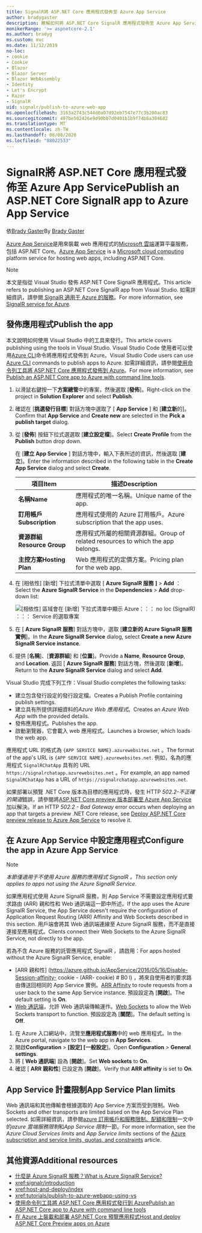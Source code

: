 ```yaml
---
title: SignalR將 ASP.NET Core 應用程式發佈至 Azure App Service
author: bradygaster
description: 瞭解如何將 ASP.NET Core SignalR 應用程式發佈至 Azure App Service。
monikerRange: '>= aspnetcore-2.1'
ms.author: bradyg
ms.custom: mvc
ms.date: 11/12/2019
no-loc:
- cookie
- Cookie
- Blazor
- Blazor Server
- Blazor WebAssembly
- Identity
- Let's Encrypt
- Razor
- SignalR
uid: signalr/publish-to-azure-web-app
ms.openlocfilehash: 3163a2743c544d0a07d92eb7547e77c3b200ac83
ms.sourcegitcommit: 497be502426e9d90bb7d0401b1b9f74b6a384682
ms.translationtype: MT
ms.contentlocale: zh-TW
ms.lasthandoff: 08/08/2020
ms.locfileid: "88022533"
---
```

# <a name="publish-an-aspnet-core-no-locsignalr-app-to-azure-app-service"></a><span data-ttu-id="0eeab-103">SignalR將 ASP.NET Core 應用程式發佈至 Azure App Service</span><span class="sxs-lookup"><span data-stu-id="0eeab-103">Publish an ASP.NET Core SignalR app to Azure App Service</span></span>

<span data-ttu-id="0eeab-104">依[Brady Gaster](https://twitter.com/bradygaster)</span><span class="sxs-lookup"><span data-stu-id="0eeab-104">By [Brady Gaster](https://twitter.com/bradygaster)</span></span>

<span data-ttu-id="0eeab-105">[Azure App Service](/azure/app-service/app-service-web-overview)是用來裝載 web 應用程式的[Microsoft 雲端](https://azure.microsoft.com/)運算平臺服務，包括 ASP.NET Core。</span><span class="sxs-lookup"><span data-stu-id="0eeab-105">[Azure App Service](/azure/app-service/app-service-web-overview) is a [Microsoft cloud computing](https://azure.microsoft.com/) platform service for hosting web apps, including ASP.NET Core.</span></span>

> [!NOTE]
> <span data-ttu-id="0eeab-106">本文是指從 Visual Studio 發佈 ASP.NET Core SignalR 應用程式。</span><span class="sxs-lookup"><span data-stu-id="0eeab-106">This article refers to publishing an ASP.NET Core SignalR app from Visual Studio.</span></span> <span data-ttu-id="0eeab-107">如需詳細資訊，請參閱[ SignalR 適用于 Azure 的服務](https://azure.microsoft.com/services/signalr-service)。</span><span class="sxs-lookup"><span data-stu-id="0eeab-107">For more information, see [SignalR service for Azure](https://azure.microsoft.com/services/signalr-service).</span></span>

## <a name="publish-the-app"></a><span data-ttu-id="0eeab-108">發佈應用程式</span><span class="sxs-lookup"><span data-stu-id="0eeab-108">Publish the app</span></span>

<span data-ttu-id="0eeab-109">本文說明如何使用 Visual Studio 中的工具來發行。</span><span class="sxs-lookup"><span data-stu-id="0eeab-109">This article covers publishing using the tools in Visual Studio.</span></span> <span data-ttu-id="0eeab-110">Visual Studio Code 使用者可以使用[Azure CLI](/cli/azure)命令將應用程式發佈到 Azure。</span><span class="sxs-lookup"><span data-stu-id="0eeab-110">Visual Studio Code users can use [Azure CLI](/cli/azure) commands to publish apps to Azure.</span></span> <span data-ttu-id="0eeab-111">如需詳細資訊，請參閱[使用命令列工具將 ASP.NET Core 應用程式發佈到 Azure](/azure/app-service/app-service-web-get-started-dotnet)。</span><span class="sxs-lookup"><span data-stu-id="0eeab-111">For more information, see [Publish an ASP.NET Core app to Azure with command line tools](/azure/app-service/app-service-web-get-started-dotnet).</span></span>

1. <span data-ttu-id="0eeab-112">以滑鼠右鍵按一下**方案總管**中的專案，然後選取 [**發佈**]。</span><span class="sxs-lookup"><span data-stu-id="0eeab-112">Right-click on the project in **Solution Explorer** and select **Publish**.</span></span>

1. <span data-ttu-id="0eeab-113">確認在 [**挑選發行目標**] 對話方塊中選取了 [ **App Service** ] 和 [**建立新**的]。</span><span class="sxs-lookup"><span data-stu-id="0eeab-113">Confirm that **App Service** and **Create new** are selected in the **Pick a publish target** dialog.</span></span>

1. <span data-ttu-id="0eeab-114">從 [**發佈**] 按鈕下拉式選選取 [**建立設定檔**]。</span><span class="sxs-lookup"><span data-stu-id="0eeab-114">Select **Create Profile** from the **Publish** button drop down.</span></span>

   <span data-ttu-id="0eeab-115">在 [**建立 App Service** ] 對話方塊中，輸入下表所述的資訊，然後選取 [**建立**]。</span><span class="sxs-lookup"><span data-stu-id="0eeab-115">Enter the information described in the following table in the **Create App Service** dialog and select **Create**.</span></span>

   | <span data-ttu-id="0eeab-116">項目</span><span class="sxs-lookup"><span data-stu-id="0eeab-116">Item</span></span>               | <span data-ttu-id="0eeab-117">描述</span><span class="sxs-lookup"><span data-stu-id="0eeab-117">Description</span></span> |
   | ------------------ | ----------- |
   | <span data-ttu-id="0eeab-118">**名稱**</span><span class="sxs-lookup"><span data-stu-id="0eeab-118">**Name**</span></span>           | <span data-ttu-id="0eeab-119">應用程式的唯一名稱。</span><span class="sxs-lookup"><span data-stu-id="0eeab-119">Unique name of the app.</span></span> |
   | <span data-ttu-id="0eeab-120">**訂用帳戶**</span><span class="sxs-lookup"><span data-stu-id="0eeab-120">**Subscription**</span></span>   | <span data-ttu-id="0eeab-121">應用程式使用的 Azure 訂用帳戶。</span><span class="sxs-lookup"><span data-stu-id="0eeab-121">Azure subscription that the app uses.</span></span> |
   | <span data-ttu-id="0eeab-122">**資源群組**</span><span class="sxs-lookup"><span data-stu-id="0eeab-122">**Resource Group**</span></span> | <span data-ttu-id="0eeab-123">應用程式所屬的相關資源群組。</span><span class="sxs-lookup"><span data-stu-id="0eeab-123">Group of related resources to which the app belongs.</span></span> |
   | <span data-ttu-id="0eeab-124">**主控方案**</span><span class="sxs-lookup"><span data-stu-id="0eeab-124">**Hosting Plan**</span></span>   | <span data-ttu-id="0eeab-125">Web 應用程式的定價方案。</span><span class="sxs-lookup"><span data-stu-id="0eeab-125">Pricing plan for the web app.</span></span> |

1. <span data-ttu-id="0eeab-126">在 [相依性] [新增] 下拉式清單中選取 [ **Azure SignalR 服務** **]**  >  **Add** ：</span><span class="sxs-lookup"><span data-stu-id="0eeab-126">Select the **Azure SignalR Service** in the **Dependencies** > **Add** drop-down list:</span></span>

   ![[相依性] 區域會在 [新增] 下拉式清單中顯示 Azure：：： no loc (SignalR) ：：： Service 的選取專案](publish-to-azure-web-app/_static/signalr-service-dependency.png)

1. <span data-ttu-id="0eeab-128">在 [ **Azure SignalR 服務**] 對話方塊中，選取 [**建立新的 Azure SignalR 服務實例**]。</span><span class="sxs-lookup"><span data-stu-id="0eeab-128">In the **Azure SignalR Service** dialog, select **Create a new Azure SignalR Service instance**.</span></span>

1. <span data-ttu-id="0eeab-129">提供 [**名稱**]、[**資源群組**] 和 [**位置**]。</span><span class="sxs-lookup"><span data-stu-id="0eeab-129">Provide a **Name**, **Resource Group**, and **Location**.</span></span> <span data-ttu-id="0eeab-130">返回 [ **Azure SignalR 服務**] 對話方塊，然後選取 [**新增**]。</span><span class="sxs-lookup"><span data-stu-id="0eeab-130">Return to the **Azure SignalR Service** dialog and select **Add**.</span></span>

<span data-ttu-id="0eeab-131">Visual Studio 完成下列工作：</span><span class="sxs-lookup"><span data-stu-id="0eeab-131">Visual Studio completes the following tasks:</span></span>

* <span data-ttu-id="0eeab-132">建立包含發行設定的發行設定檔。</span><span class="sxs-lookup"><span data-stu-id="0eeab-132">Creates a Publish Profile containing publish settings.</span></span>
* <span data-ttu-id="0eeab-133">建立具有所提供詳細資料的*Azure Web 應用程式*。</span><span class="sxs-lookup"><span data-stu-id="0eeab-133">Creates an *Azure Web App* with the provided details.</span></span>
* <span data-ttu-id="0eeab-134">發佈應用程式。</span><span class="sxs-lookup"><span data-stu-id="0eeab-134">Publishes the app.</span></span>
* <span data-ttu-id="0eeab-135">啟動瀏覽器，它會載入 web 應用程式。</span><span class="sxs-lookup"><span data-stu-id="0eeab-135">Launches a browser, which loads the web app.</span></span>

<span data-ttu-id="0eeab-136">應用程式 URL 的格式為 `{APP SERVICE NAME}.azurewebsites.net` 。</span><span class="sxs-lookup"><span data-stu-id="0eeab-136">The format of the app's URL is `{APP SERVICE NAME}.azurewebsites.net`.</span></span> <span data-ttu-id="0eeab-137">例如，名為的應用程式 `SignalRChatApp` 具有的 URL `https://signalrchatapp.azurewebsites.net` 。</span><span class="sxs-lookup"><span data-stu-id="0eeab-137">For example, an app named `SignalRChatApp` has a URL of `https://signalrchatapp.azurewebsites.net`.</span></span>

<span data-ttu-id="0eeab-138">如果部署以預覽 .NET Core 版本為目標的應用程式時，發生 HTTP *502.2-不正確的閘道*錯誤，請參閱將[ASP.NET Core preview 版本部署至 Azure App Service](xref:host-and-deploy/azure-apps/index#deploy-aspnet-core-preview-release-to-azure-app-service)加以解決。</span><span class="sxs-lookup"><span data-stu-id="0eeab-138">If an HTTP *502.2 - Bad Gateway* error occurs when deploying an app that targets a preview .NET Core release, see [Deploy ASP.NET Core preview release to Azure App Service](xref:host-and-deploy/azure-apps/index#deploy-aspnet-core-preview-release-to-azure-app-service) to resolve it.</span></span>

## <a name="configure-the-app-in-azure-app-service"></a><span data-ttu-id="0eeab-139">在 Azure App Service 中設定應用程式</span><span class="sxs-lookup"><span data-stu-id="0eeab-139">Configure the app in Azure App Service</span></span>

> [!NOTE]
> <span data-ttu-id="0eeab-140">*本節僅適用于不使用 Azure 服務的應用程式 SignalR 。*</span><span class="sxs-lookup"><span data-stu-id="0eeab-140">*This section only applies to apps not using the Azure SignalR Service.*</span></span>
>
> <span data-ttu-id="0eeab-141">如果應用程式使用 Azure SignalR 服務，則 App Service 不需要設定應用程式要求路由 (ARR) 親和性和 Web 通訊端這一節中所述。</span><span class="sxs-lookup"><span data-stu-id="0eeab-141">If the app uses the Azure SignalR Service, the App Service doesn't require the configuration of Application Request Routing (ARR) Affinity and Web Sockets described in this section.</span></span> <span data-ttu-id="0eeab-142">用戶端會將其 Web 通訊端連線至 Azure SignalR 服務，而不是直接連接至應用程式。</span><span class="sxs-lookup"><span data-stu-id="0eeab-142">Clients connect their Web Sockets to the Azure SignalR Service, not directly to the app.</span></span>

<span data-ttu-id="0eeab-143">若為不含 Azure 服務的託管應用程式 SignalR ，請啟用：</span><span class="sxs-lookup"><span data-stu-id="0eeab-143">For apps hosted without the Azure SignalR Service, enable:</span></span>

* <span data-ttu-id="0eeab-144">[ARR 親和性] (https://azure.github.io/AppService/2016/05/16/Disable-Session-affinity- cookie - (ARR- cookie) # B0 l) ，將來自使用者的要求路由傳送回相同的 App Service 實例。</span><span class="sxs-lookup"><span data-stu-id="0eeab-144">[ARR Affinity](https://azure.github.io/AppService/2016/05/16/Disable-Session-affinity-cookie-(ARR-cookie)-for-Azure-web-apps.html) to route requests from a user back to the same App Service instance.</span></span> <span data-ttu-id="0eeab-145">預設設定為 [**開啟**]。</span><span class="sxs-lookup"><span data-stu-id="0eeab-145">The default setting is **On**.</span></span>
* <span data-ttu-id="0eeab-146">[Web 通訊端](xref:fundamentals/websockets)，允許 Web 通訊端傳輸運作。</span><span class="sxs-lookup"><span data-stu-id="0eeab-146">[Web Sockets](xref:fundamentals/websockets) to allow the Web Sockets transport to function.</span></span> <span data-ttu-id="0eeab-147">預設設定為 [**關閉**]。</span><span class="sxs-lookup"><span data-stu-id="0eeab-147">The default setting is **Off**.</span></span>

1. <span data-ttu-id="0eeab-148">在 Azure 入口網站中，流覽至**應用程式服務**中的 web 應用程式。</span><span class="sxs-lookup"><span data-stu-id="0eeab-148">In the Azure portal, navigate to the web app in **App Services**.</span></span>
1. <span data-ttu-id="0eeab-149">開啟**Configuration**  >  **[設定] [一般設定**]。</span><span class="sxs-lookup"><span data-stu-id="0eeab-149">Open **Configuration** > **General settings**.</span></span>
1. <span data-ttu-id="0eeab-150">將 [ **Web 通訊端**] 設為 [**開啟**]。</span><span class="sxs-lookup"><span data-stu-id="0eeab-150">Set **Web sockets** to **On**.</span></span>
1. <span data-ttu-id="0eeab-151">確認 [ **ARR 親和性**] 已設定為 [**開啟**]。</span><span class="sxs-lookup"><span data-stu-id="0eeab-151">Verify that **ARR affinity** is set to **On**.</span></span>

## <a name="app-service-plan-limits"></a><span data-ttu-id="0eeab-152">App Service 計畫限制</span><span class="sxs-lookup"><span data-stu-id="0eeab-152">App Service Plan limits</span></span>

<span data-ttu-id="0eeab-153">Web 通訊端和其他傳輸會根據選取的 App Service 方案而受到限制。</span><span class="sxs-lookup"><span data-stu-id="0eeab-153">Web Sockets and other transports are limited based on the App Service Plan selected.</span></span> <span data-ttu-id="0eeab-154">如需詳細資訊，請參閱[azure 訂用帳戶和服務限制、配額和限制](/azure/azure-subscription-service-limits#app-service-limits)一文中的*azure 雲端服務限制*和*App Service 限制*一節。</span><span class="sxs-lookup"><span data-stu-id="0eeab-154">For more information, see the *Azure Cloud Services limits* and *App Service limits* sections of the [Azure subscription and service limits, quotas, and constraints](/azure/azure-subscription-service-limits#app-service-limits) article.</span></span>

## <a name="additional-resources"></a><span data-ttu-id="0eeab-155">其他資源</span><span class="sxs-lookup"><span data-stu-id="0eeab-155">Additional resources</span></span>

* [<span data-ttu-id="0eeab-156">什麼是 Azure SignalR 服務？</span><span class="sxs-lookup"><span data-stu-id="0eeab-156">What is Azure SignalR Service?</span></span>](/azure/azure-signalr/signalr-overview)
* <xref:signalr/introduction>
* <xref:host-and-deploy/index>
* <xref:tutorials/publish-to-azure-webapp-using-vs>
* [<span data-ttu-id="0eeab-157">使用命令列工具將 ASP.NET Core 應用程式發行到 Azure</span><span class="sxs-lookup"><span data-stu-id="0eeab-157">Publish an ASP.NET Core app to Azure with command line tools</span></span>](/azure/app-service/app-service-web-get-started-dotnet)
* [<span data-ttu-id="0eeab-158">在 Azure 上裝載和部署 ASP.NET Core 預覽應用程式</span><span class="sxs-lookup"><span data-stu-id="0eeab-158">Host and deploy ASP.NET Core Preview apps on Azure</span></span>](xref:host-and-deploy/azure-apps/index#deploy-aspnet-core-preview-release-to-azure-app-service)

